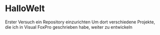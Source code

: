# HalloWelt
Erster Versuch ein Repository einzurichten
Um dort verschiedene Projekte, die ich in Visual FoxPro geschrieben habe, weiter zu entwickeln
